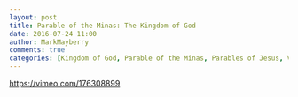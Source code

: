 ```yaml
---
layout: post
title: Parable of the Minas: The Kingdom of God
date: 2016-07-24 11:00
author: MarkMayberry
comments: true
categories: [Kingdom of God, Parable of the Minas, Parables of Jesus, Video]
---
```

https://vimeo.com/176308899
